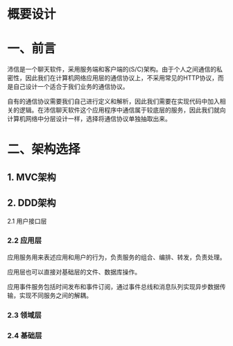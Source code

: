 # 概要设计

# 一、前言

沛信是一个聊天软件，采用服务端和客户端的(S/C)架构。由于个人之间通信的私密性，因此我们在计算机网络应用层的通信协议上，不采用常见的HTTP协议，而是自己设计一个适合于我们业务的通信协议。

自有的通信协议需要我们自己进行定义和解析，因此我们需要在实现代码中加入相关的逻辑。在沛信聊天软件这个应用程序中通信属于较底层的服务，因此我们就向计算机网络中分层设计一样，选择将通信协议单独抽取出来。

# 二、架构选择

## 1. MVC架构

## 2. DDD架构

2.1 用户接口层

### 2.2 应用层

应用服务用来表述应用和用户的行为，负责服务的组合、编排、转发，负责处理。

应用层也可以直接对基础层的文件、数据库操作。

应用事件服务包括时间发布和事件订阅，通过事件总线和消息队列实现异步数据传输，实现不同服务之间的解耦。

### 2.3 领域层

### 2.4 基础层

### 
